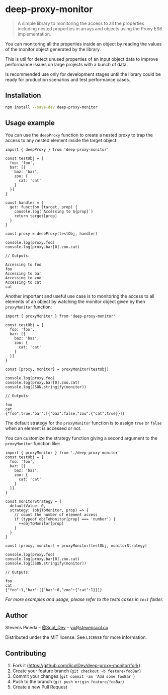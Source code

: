 # deep-proxy-monitor
> A simple library to monitoring the access to all the properties including nested properties in arrays and objects using the Proxy ES6 implementation.

You can monitoring all the properties inside an object by reading the values of the monitor object generated by the library.

This is util for detect unused properties of an input object data to improve performance issues on large projects with a bunch of data.

Is recommended use only for development stages until the library could be ready for production scenarios and test performance cases.


## Installation

```sh
npm install --save-dev deep-proxy-monitor
```

## Usage example

You can use the `deepProxy` function to create a nested proxy to trap the access to any nested element inside the target object:

```
import { deepProxy } from 'deep-proxy-monitor'

const testObj = {
  foo: 'foo',
  bar: [{
    baz: 'baz',
    zoo: {
      cat: 'cat'
    }
  }]
}

const handler = {
  get: function (target, prop) {
    console.log(`Accessing to ${prop}`)
    return target[prop]
  }
}

const proxy = deepProxy(testObj, handler)

console.log(proxy.foo)
console.log(proxy.bar[0].zoo.cat)

// Outputs:

Accessing to foo
foo
Accessing to bar
Accessing to zoo
Accessing to cat
cat
```

Another important and useful use case is to monitoring the access to all elements of an object by watching the monitor object given by then `proxyMonitor` function:

```
import { proxyMonitor } from 'deep-proxy-monitor'

const testObj = {
  foo: 'foo',
  bar: [{
    baz: 'baz',
    zoo: {
      cat: 'cat'
    }
  }]
}

const [proxy, monitor] = proxyMonitor(testObj)

console.log(proxy.foo)
console.log(proxy.bar[0].zoo.cat)
console.log(JSON.stringify(monitor))

// Outputs:

foo
cat
{"foo":true,"bar":[{"baz":false,"zoo":{"cat":true}}]}
```

The default strategy for the `proxyMonitor` function is to assign `true` or `false` when an element is accessed or not.

You can customize the strategy function giving a second argument to the `proxyMonitor` function like:

```
import { proxyMonitor } from './deep-proxy-monitor'
const testObj = {
  foo: 'foo',
  bar: [{
    baz: 'baz',
    zoo: {
      cat: 'cat'
    }
  }]
}

const monitorStrategy = {
  defaultValue: 0,
  strategy: (objToMonitor, prop) => {
    // count the number of element access
    if (typeof objToMonitor[prop] === 'number') {
      ++objToMonitor[prop]
    }
  }
}

const [proxy, monitor] = proxyMonitor(testObj, monitorStrategy)

console.log(proxy.foo)
console.log(proxy.bar[0].zoo.cat)
console.log(JSON.stringify(monitor))

// Outputs:

foo
cat
{"foo":1,"bar":[{"baz":0,"zoo":{"cat":1}}]}
```

_For more examples and usage, please refer to the tests cases in `test` folder._


## Author

Stevens Pineda – [@Scol_Dev](https://twitter.com/Scol_Dev) – yo@stevenscol.co

Distributed under the MIT license. See ``LICENSE`` for more information.

## Contributing

1. Fork it (https://github.com/ScolDev/deep-proxy-monitor/fork)
2. Create your feature branch (`git checkout -b feature/fooBar`)
3. Commit your changes (`git commit -am 'Add some fooBar'`)
4. Push to the branch (`git push origin feature/fooBar`)
5. Create a new Pull Request